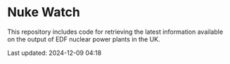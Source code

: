 # Nuke Watch

This repository includes code for retrieving the latest information available on the output of EDF nuclear power plants in the UK.

Last updated: 2024-12-09 04:18